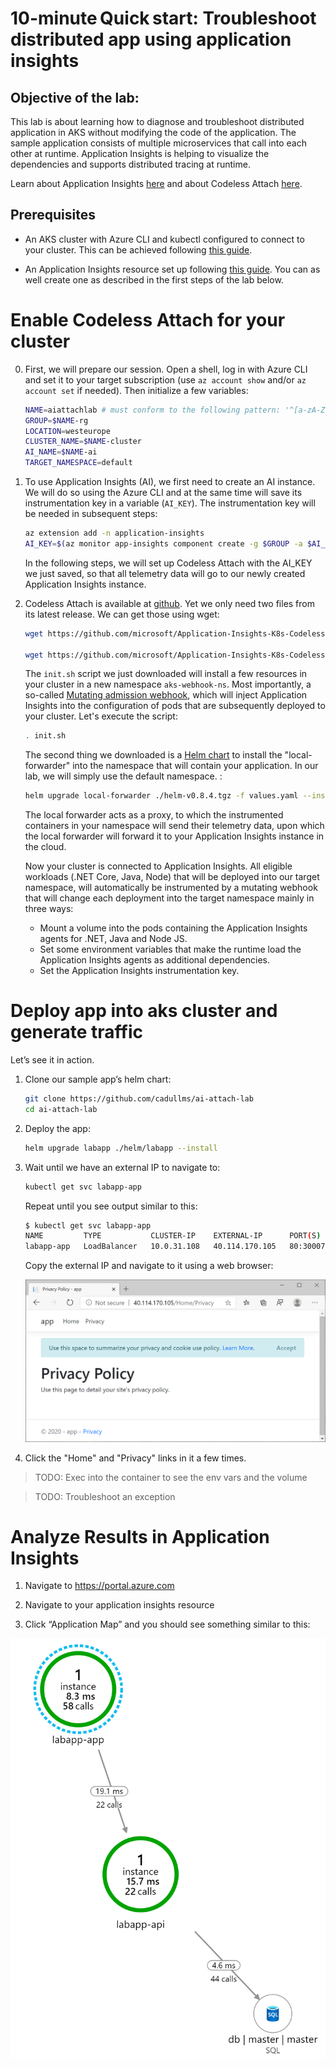 # 10-minute Quick start: Troubleshoot distributed app using application insights 

 

## Objective of the lab: 

This lab is about learning how to diagnose and troubleshoot distributed application in AKS without modifying the code of the application. The sample application consists of multiple microservices that call into each other at runtime. Application Insights is helping to visualize the dependencies and supports distributed tracing at runtime. 

Learn about Application Insights [here](https://www.youtube.com/watch?v=pqZF8LjBh68) and about Codeless Attach [here](https://github.com/microsoft/Application-Insights-K8s-Codeless-Attach/blob/master/README.md).

## Prerequisites 

* An AKS cluster with Azure CLI and kubectl configured to connect to your cluster. This can be achieved following [this guide]( 
https://docs.microsoft.com/en-us/azure/aks/kubernetes-walkthrough).

* An Application Insights resource set up following [this guide](https://docs.microsoft.com/en-us/azure/azure-monitor/app/create-new-resource). You can as well create one as described in the first steps of the lab below.

# Enable Codeless Attach for your cluster 

0. First, we will prepare our session. Open a shell, log in with Azure CLI and set it to your target subscription (use `az account show` and/or `az account set` if needed). Then initialize a few variables:

   ```sh
   NAME=aiattachlab # must conform to the following pattern: '^[a-zA-Z0-9]*$'
   GROUP=$NAME-rg
   LOCATION=westeurope
   CLUSTER_NAME=$NAME-cluster
   AI_NAME=$NAME-ai
   TARGET_NAMESPACE=default
   ```

1. To use Application Insights (AI), we first need to create an AI instance. We will do so using the Azure CLI and at the same time will save its instrumentation key in a variable (`AI_KEY`). The instrumentation key will be needed in subsequent steps: 
 
   ```sh
   az extension add -n application-insights
   AI_KEY=$(az monitor app-insights component create -g $GROUP -a $AI_NAME -l $LOCATION --query instrumentationKey -o tsv)
   ```

   In the following steps, we will set up Codeless Attach with the AI_KEY we just saved, so that all telemetry data will go to our newly created Application Insights instance. 

1. Codeless Attach is available at [github](https://github.com/microsoft/Application-Insights-K8s-Codeless-Attach). Yet we only need two files from its latest release. We can get those using wget: 
   ```sh
   wget https://github.com/microsoft/Application-Insights-K8s-Codeless-Attach/releases/download/Beta3/init.sh 
   
   wget https://github.com/microsoft/Application-Insights-K8s-Codeless-Attach/releases/download/Beta3/helm-v0.8.4.tgz 
   ```

   The `init.sh` script we just downloaded will install a few resources in your cluster in a new namespace `aks-webhook-ns`. Most importantly, a so-called [Mutating admission webhook](https://kubernetes.io/docs/reference/access-authn-authz/admission-controllers/#mutatingadmissionwebhook), which will inject Application Insights into the configuration of pods that are subsequently deployed to your cluster. Let's execute the script: 
 
   ```sh
   . init.sh
   ```
   
   The second thing we downloaded is a [Helm chart](https://helm.sh/docs/topics/charts/) to install the "local-forwarder" into the namespace that will contain your application. In our lab, we will simply use the default namespace. : 
   
   ```sh 
   helm upgrade local-forwarder ./helm-v0.8.4.tgz -f values.yaml --install --set namespaces={} --set namespaces[0].target=$TARGET_NAMESPACE --set namespaces[0].iKey=$AI_KEY 
   ```
   
   The local forwarder acts as a proxy, to which the instrumented containers in your namespace will send their telemetry data, upon which the local forwarder will forward it to your Application Insights instance in the cloud.

   Now your cluster is connected to Application Insights. All eligible workloads (.NET Core, Java, Node) that will be deployed into our target namespace, will automatically be instrumented by a mutating webhook that will change each deployment into the target namespace mainly in three ways: 
   * Mount a volume into the pods containing the Application Insights agents for .NET, Java and Node JS. 
   * Set some environment variables that make the runtime load the Application Insights agents as additional dependencies. 
   * Set the Application Insights instrumentation key. 

# Deploy app into aks cluster and generate traffic 

Let’s see it in action.

1. Clone our sample app’s helm chart:

   ```sh
   git clone https://github.com/cadullms/ai-attach-lab 
   cd ai-attach-lab
   ```
1. Deploy the app: 

   ```sh
   helm upgrade labapp ./helm/labapp --install 
   ```

1. Wait until we have an external IP to navigate to:

   ```sh
   kubectl get svc labapp-app 
   ```
   Repeat until you see output similar to this:

   ```sh
   $ kubectl get svc labapp-app
   NAME         TYPE           CLUSTER-IP    EXTERNAL-IP      PORT(S)        AGE
   labapp-app   LoadBalancer   10.0.31.108   40.114.170.105   80:30007/TCP   22d
   ```
   Copy the external IP and navigate to it using a web browser:

   ![The app in a browser](/media/app.png)
   
1. Click the "Home" and "Privacy" links in it a few times. 
 
>TODO: Exec into the container to see the env vars and the volume

>TODO: Troubleshoot an exception

# Analyze Results in Application Insights 

1. Navigate to https://portal.azure.com 

1. Navigate to your application insights resource 

1. Click “Application Map” and you should see something similar to this:

![Application Map](/media/app-map.png)

 

 

 
 

  

 